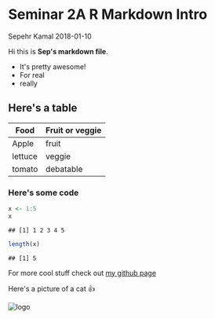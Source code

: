 Seminar 2A R Markdown Intro
================
Sepehr Kamal
2018-01-10

Hi this is **Sep's markdown file**.

-   It's pretty awesome!
-   For real
-   really

Here's a table
--------------

| **Food** | **Fruit or veggie** |
|----------|---------------------|
| Apple    | fruit               |
| lettuce  | veggie              |
| tomato   | debatable           |

### Here's some code

``` r
x <- 1:5
x
```

    ## [1] 1 2 3 4 5

``` r
length(x)
```

    ## [1] 5

For more cool stuff check out [my github page](https://github.com/sepkamal)

Here's a picture of a cat :thumbsup:

![logo](https://www.petmd.com/sites/default/files/petmd-cat-happy-10.jpg)
